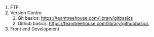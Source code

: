 1. FTP
1. Version Contro
    1. Git basics:
        https://teamtreehouse.com/library/git­basics
    1. Github basics:
        https://teamtreehouse.com/library/github­basics
1. Front end Development